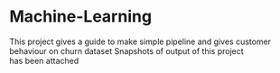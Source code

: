 # Machine-Learning  
This project gives a guide to make simple pipeline and gives customer behaviour on churn dataset
Snapshots of output of this project has been attached
